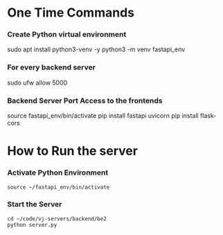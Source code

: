# One Time Commands

### Create Python virtual environment 
sudo apt install python3-venv -y
python3 -m venv fastapi_env


### For every backend server
sudo ufw allow 5000

### Backend Server Port Access to the frontends
source fastapi_env/bin/activate
pip install fastapi uvicorn
pip install flask-cors

# How to Run the server

### Activate Python Environment
```
source ~/fastapi_env/bin/activate
```

### Start the Server
```
cd ~/code/vj-servers/backend/be2
python server.py
```
